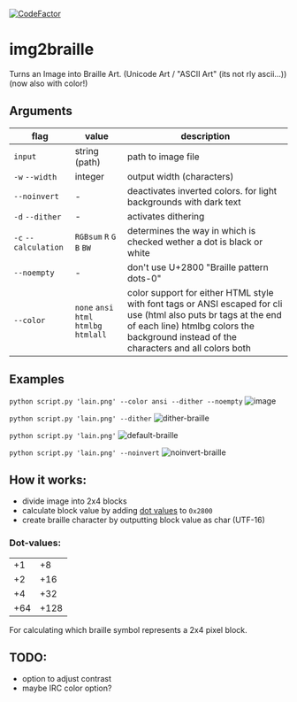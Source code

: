 [![CodeFactor](https://www.codefactor.io/repository/github/thefel0x/img2braille/badge/master)](https://www.codefactor.io/repository/github/thefel0x/img2braille/overview/master)
# img2braille
Turns an Image into Braille Art. (Unicode Art / "ASCII Art" (its not rly ascii...))
(now also with color!)

## Arguments
|flag|value|description|
|--|--|--|
| `input` | string (path) | path to image file |
| `-w` `--width` | integer | output width (characters) |
| `--noinvert` | - | deactivates inverted colors. for light backgrounds with dark text |
| `-d` `--dither` | - | activates dithering |
| `-c` `--calculation` | `RGBsum` `R` `G` `B` `BW` | determines the way in which is checked wether a dot is black or white |
| `--noempty` | - | don\'t use U+2800 "Braille pattern dots-0" |
| `--color` | `none` `ansi` `html` `htmlbg` `htmlall` | color support for either HTML style with font tags or ANSI escaped for cli use (html also puts br tags at the end of each line) htmlbg colors the background instead of the characters and all colors both |

## Examples
`python script.py 'lain.png' --color ansi --dither --noempty`
![image](https://user-images.githubusercontent.com/43345523/143688036-d10ab9b1-4b15-46ac-8796-b80644034d43.png)

`python script.py 'lain.png' --dither`
![dither-braille](https://user-images.githubusercontent.com/43345523/124508661-af5d5e80-ddd0-11eb-82cc-256bace864df.png)

`python script.py 'lain.png'`
![default-braille](https://user-images.githubusercontent.com/43345523/124508597-8fc63600-ddd0-11eb-93d9-3ede4d521f3b.png)

`python script.py 'lain.png' --noinvert`
![noinvert-braille](https://user-images.githubusercontent.com/43345523/124508619-9b196180-ddd0-11eb-9def-b906a5e534c4.png)

## How it works:
- divide image into 2x4 blocks
- calculate block value by adding [dot values](#Dot-values) to `0x2800`
- create braille character by outputting block value as char (UTF-16)

### Dot-values:
|||
|--|--|
|+1|+8|
|+2|+16|
|+4|+32|
|+64|+128|

For calculating which braille symbol represents a 2x4 pixel block.

## TODO:
- option to adjust contrast
- maybe IRC color option?
